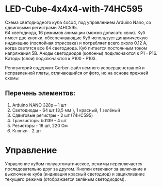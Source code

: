 # LED-Cube-4x4x4-with-74HC595
Схема светодиодного куба 4х4х4, под управлением Arduino Nano, со сдвиговыми регистрами 74HC595.  
64 светодиода, 16 режимов анимации (можно дописать свои). Куб имеет две кнопки, обеспечивающие 
Куб использует динамическую индикацию (послойная отрисовка) и потребляет всего около 0.12 А, 
когда светятся все 64 светодиода. 
Куб питается постоянным током напряжения 5В. Аноды светодиодов (колонны) подключаются 
к Р1 - Р16. Катоды (слои) подключаются к Р100 - Р103. 

Репозиторий содержит Gerber-файл немного усовершенстваной и исправленной платы, отличающийся от фото, но на основе прежней схемы
 
## Перечень элементов:
1. Arduino NANO 328p – 1 шт
2. Светодиоды - 64 шт (3,5 мм ), 1 красный, 1 зелёный 
3. Сдвиговые регистры - 2 шт (74HC595)
4. Транзисторы bd139 - 4 шт
5. Резисторы - 18 шт, 220 Ом
6. Кнопки - 2 шт

# Управление
Управление кубом полуавтоматическое, режимы переключается последовательно
друг за другом. Кнопки отвечают за включение и выключение куба (индикация
красный светодиод) и зацикливание текущего режима (отображается зелёным светодиодом).
